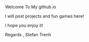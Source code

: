 Welcome To My github.io

I will post projects and fun games here! 

I hope you enjoy it!

Regards , Stefan Trenh
